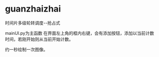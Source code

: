# guanzhaizhai
时间片多级轮转调度--抢占式

mainUI.py为主函数
在界面左上角的框内右键，会有添加按钮，添加以当前计数时间，若刚开始则从当前开始计数。

约一秒绘制一次图像。
